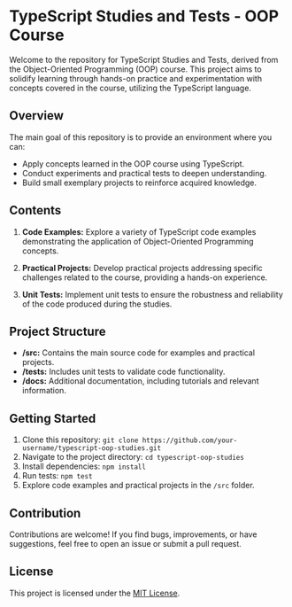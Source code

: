 # TypeScript Studies and Tests - OOP Course

Welcome to the repository for TypeScript Studies and Tests, derived from the Object-Oriented Programming (OOP) course. This project aims to solidify learning through hands-on practice and experimentation with concepts covered in the course, utilizing the TypeScript language.

## Overview

The main goal of this repository is to provide an environment where you can:

- Apply concepts learned in the OOP course using TypeScript.
- Conduct experiments and practical tests to deepen understanding.
- Build small exemplary projects to reinforce acquired knowledge.

## Contents

1. **Code Examples:** Explore a variety of TypeScript code examples demonstrating the application of Object-Oriented Programming concepts.

2. **Practical Projects:** Develop practical projects addressing specific challenges related to the course, providing a hands-on experience.

3. **Unit Tests:** Implement unit tests to ensure the robustness and reliability of the code produced during the studies.

## Project Structure

- **/src:** Contains the main source code for examples and practical projects.
- **/tests:** Includes unit tests to validate code functionality.
- **/docs:** Additional documentation, including tutorials and relevant information.

## Getting Started

1. Clone this repository: `git clone https://github.com/your-username/typescript-oop-studies.git`
2. Navigate to the project directory: `cd typescript-oop-studies`
3. Install dependencies: `npm install`
4. Run tests: `npm test`
5. Explore code examples and practical projects in the `/src` folder.

## Contribution

Contributions are welcome! If you find bugs, improvements, or have suggestions, feel free to open an issue or submit a pull request.

## License

This project is licensed under the [MIT License](LICENSE).
